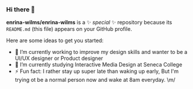 ### Hi there 👋

**enrina-wilms/enrina-wilms** is a ✨ _special_ ✨ repository because its `README.md` (this file) appears on your GitHub profile.

Here are some ideas to get you started:

- 🔭 I’m currently working to improve my design skills and wanter to be a UI/UX designer or Product designer
- 🌱 I’m currently studying Interactive Media Design at Seneca College
- ⚡ Fun fact: I rather stay up super late than waking up early, But I'm trying ot be a normal person now and wake at 8am everyday. \m/

